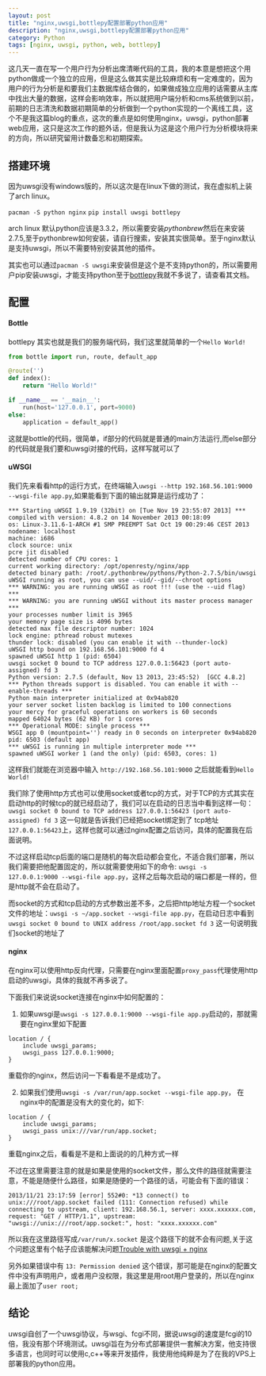```yaml
---
layout: post
title: "nginx,uwsgi,bottlepy配置部署python应用"
description: "nginx,uwsgi,bottlepy配置部署python应用"
category: Python
tags: [nginx, uwsgi, python, web, bottlepy]
---
```


这几天一直在写一个用户行为分析出席清晰代码的工具，我的本意是想把这个用python做成一个独立的应用，但是这么做其实是比较麻烦和有一定难度的，因为用户的行为分析是和要我们主数据库结合做的，如果做成独立应用的话需要从主库中找出大量的数据，这样会影响效率，所以就把用户端分析和cms系统做到以前，前期的日志清洗和数据初期简单的分析做到一个python实现的一个离线工具，这个不是我这篇blog的重点，这次的重点是如何使用nginx，uwsgi，python部署web应用，这只是这次工作的题外话，但是我认为这是这个用户行为分析模块将来的方向，所以研究留用计数备忘和初期探索。


## 搭建环境 ##

因为uwsgi没有windows版的，所以这次是在linux下做的测试，我在虚拟机上装了arch linux。

`pacman -S python nginx`
`pip install uwsgi bottlepy`

arch linux 默认python应该是3.3.2，所以需要安装*pythonbrew*然后在来安装2.7.5,至于pythonbrew如何安装，请自行搜索，安装其实很简单。至于nginx默认是支持uwsgi，所以不需要特别安装其他的插件。

其实也可以通过`pacman -S uwsgi`来安装但是这个是不支持python的，所以需要用户pip安装uwsgi，才能支持python至于[bottlepy](http://bottlepy.org/docs/dev/)我就不多说了，请查看其文档。

## 配置 ##

#### Bottle ####

bottlepy 其实也就是我们的服务端代码，我们这里就简单的一个`Hello World!`

```python
from bottle import run, route, default_app

@route('')
def index():
    return "Hello World!"

if __name__ == '__main__':
    run(host='127.0.0.1', port=9000)
else:
    application = default_app()

```

这就是bottle的代码，很简单，if部分的代码就是普通的main方法运行,而else部分的代码就是我们要和uwsgi对接的代码，这样写就可以了

#### uWSGI ####

我们先来看看http的运行方式，在终端输入`uwsgi --http 192.168.56.101:9000 --wsgi-file app.py`,如果能看到下面的输出就算是运行成功了：

```
*** Starting uWSGI 1.9.19 (32bit) on [Tue Nov 19 23:55:07 2013] ***
compiled with version: 4.8.2 on 14 November 2013 00:18:09
os: Linux-3.11.6-1-ARCH #1 SMP PREEMPT Sat Oct 19 00:29:46 CEST 2013
nodename: localhost
machine: i686
clock source: unix
pcre jit disabled
detected number of CPU cores: 1
current working directory: /opt/openresty/nginx/app
detected binary path: /root/.pythonbrew/pythons/Python-2.7.5/bin/uwsgi
uWSGI running as root, you can use --uid/--gid/--chroot options
*** WARNING: you are running uWSGI as root !!! (use the --uid flag) ***
*** WARNING: you are running uWSGI without its master process manager ***
your processes number limit is 3965
your memory page size is 4096 bytes
detected max file descriptor number: 1024
lock engine: pthread robust mutexes
thunder lock: disabled (you can enable it with --thunder-lock)
uWSGI http bound on 192.168.56.101:9000 fd 4
spawned uWSGI http 1 (pid: 6504)
uwsgi socket 0 bound to TCP address 127.0.0.1:56423 (port auto-assigned) fd 3
Python version: 2.7.5 (default, Nov 13 2013, 23:45:52)  [GCC 4.8.2]
*** Python threads support is disabled. You can enable it with --enable-threads ***
Python main interpreter initialized at 0x94ab820
your server socket listen backlog is limited to 100 connections
your mercy for graceful operations on workers is 60 seconds
mapped 64024 bytes (62 KB) for 1 cores
*** Operational MODE: single process ***
WSGI app 0 (mountpoint='') ready in 0 seconds on interpreter 0x94ab820 pid: 6503 (default app)
*** uWSGI is running in multiple interpreter mode ***
spawned uWSGI worker 1 (and the only) (pid: 6503, cores: 1)
```

这样我们就能在浏览器中输入 `http://192.168.56.101:9000` 之后就能看到`Hello World!`


我们除了使用http方式也可以使用socket或者tcp的方式，对于TCP的方式其实在启动http的时候tcp的就已经启动了，我们可以在启动的日志当中看到这样一句：
`uwsgi socket 0 bound to TCP address 127.0.0.1:56423 (port auto-assigned) fd 3`
这一句就是告诉我们已经把socket绑定到了 tcp地址`127.0.0.1:56423`上，这样也就可以通过nginx配置之后访问，具体的配置我在后面说明。

不过这样启动tcp后面的端口是随机的每次启动都会变化，不适合我们部署，所以我们需要把他配置固定的，所以就需要使用如下的命令:
`uwsgi -s 127.0.0.1:9000 --wsgi-file app.py`，这样之后每次启动的端口都是一样的，但是http就不会在启动了。

而socket的方式和tcp启动的方式参数出差不多，之后把http地址方程一个socket文件的地址：`uwsgi -s ~/app.socket --wsgi-file app.py`，在启动日志中看到`uwsgi socket 0 bound to UNIX address /root/app.socket fd 3` 这一句说明我们socket的地址了

#### nginx ####

在nginx可以使用http反向代理，只需要在nginx里面配置`proxy_pass`代理使用http启动的uwsgi，具体的我就不再多说了。

下面我们来说说socket连接在nginx中如何配置的：

1. 如果uwsgi是`uwsgi -s 127.0.0.1:9000 --wsgi-file app.py`启动的，那就需要在nginx里如下配置

```nginx
location / {
    include uwsgi_params;
    uwsgi_pass 127.0.0.1:9000;
}
```


重载你的nginx，然后访问一下看看是不是成功了。

2. 如果我们使用`uwsgi -s /var/run/app.socket --wsgi-file app.py`， 在nginx中的配置是没有大的变化的，如下:

```nginx
location / {
    include uwsgi_params;
    uwsgi_pass unix:///var/run/app.socket;
}
```

重载nginx之后，看看是不是和上面说的的几种方式一样

不过在这里需要注意的就是如果是使用的socket文件，那么文件的路径就需要注意，不能是随便什么路径，如果是随便的一个路径的话，可能会有下面的错误：

```
2013/11/21 23:17:59 [error] 552#0: *13 connect() to unix:///root/app.socket failed (111: Connection refused) while connecting to upstream, client: 192.168.56.1, server: xxxx.xxxxxx.com, request: "GET / HTTP/1.1", upstream: "uwsgi://unix:///root/app.socket:", host: "xxxx.xxxxxx.com"
```

所以我在这里路径写成`/var/run/x.socket` 是这个路径下的就不会有问题,关于这个问题这里有个帖子应该能解决问题[Trouble with uwsgi + nginx][1]

另外如果错误中有 `13: Permission denied` 这个错误，那可能是在nginx的配置文件中没有声明用户，或者用户没权限，我这里是用root用户登录的，所以在nginx最上面加了`user root;`

## 结论 ##

uwsgi自创了一个uwsgi协议，与wsgi、fcgi不同，据说uwsgi的速度是fcgi的10倍，我没有那个环境测试。uwsgi旨在为分布式部署提供一套解决方案，他支持很多语言，也同时可以使用c,c++等来开发插件，我使用他纯粹是为了在我的VPS上部署我的python应用。


[1]: http://mediadrop.net/community/topic/trouble-with-uwsgi-nginx (Trouble with uwsgi + nginx)
